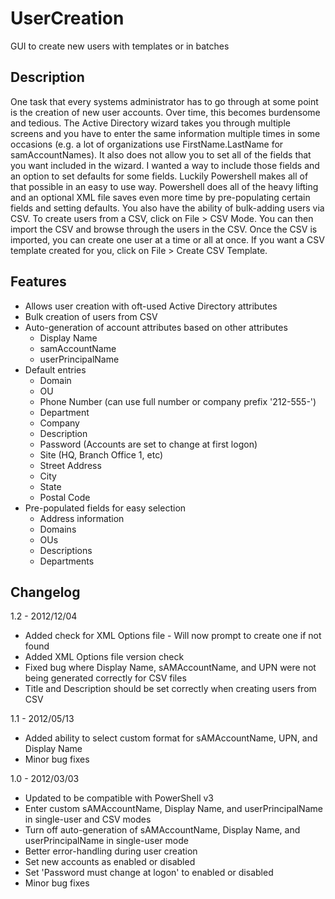 # UserCreation
GUI to create new users with templates or in batches

## Description

One task that every systems administrator has to go through at some point is the creation of new user accounts.  Over time, this becomes burdensome and tedious.  The Active Directory wizard takes you through multiple screens and you have to enter the same information multiple times in some occasions (e.g. a lot of organizations use FirstName.LastName for samAccountNames).  It also does not allow you to set all of the fields that you want included in the wizard.  I wanted a way to include those fields and an option to set defaults for some fields.  Luckily Powershell makes all of that possible in an easy to use way.  Powershell does all of the heavy lifting and an optional XML file saves even more time by pre-populating certain fields and setting defaults.  You also have the ability of bulk-adding users via CSV.  To create users from a CSV, click on File > CSV Mode.  You can then import the CSV and browse through the users in the CSV.  Once the CSV is imported, you can create one user at a time or all at once.  If you want a CSV template created for you, click on File > Create CSV Template.

## Features

* Allows user creation with oft-used Active Directory attributes
* Bulk creation of users from CSV
* Auto-generation of account attributes based on other attributes
  * Display Name
  * samAccountName
  * userPrincipalName
* Default entries
  * Domain
  * OU
  * Phone Number (can use full number or company prefix '212-555-')
  * Department
  * Company
  * Description
  * Password (Accounts are set to change at first logon)
  * Site (HQ, Branch Office 1, etc)
  * Street Address
  * City
  * State
  * Postal Code
* Pre-populated fields for easy selection
  * Address information
  * Domains
  * OUs
  * Descriptions
  * Departments

## Changelog

1.2 - 2012/12/04
* Added check for XML Options file - Will now prompt to create one if not found
* Added XML Options file version check
* Fixed bug where Display Name, sAMAccountName, and UPN were not being generated correctly for CSV files
* Title and Description should be set correctly when creating users from CSV

1.1 - 2012/05/13
* Added ability to select custom format for sAMAccountName, UPN, and Display Name
* Minor bug fixes

1.0 - 2012/03/03
* Updated to be compatible with PowerShell v3
* Enter custom sAMAccountName, Display Name, and userPrincipalName in single-user and CSV modes
* Turn off auto-generation of sAMAccountName, Display Name, and userPrincipalName in single-user mode
* Better error-handling during user creation
* Set new accounts as enabled or disabled
* Set 'Password must change at logon' to enabled or disabled 
* Minor bug fixes
